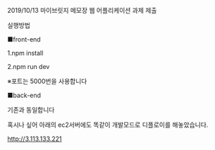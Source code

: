 2019/10/13 마이브릿지 메모장 웹 어플리케이션 과제 제출

실행방법

■front-end

1.npm install

2.npm run dev

※포트는 5000번을 사용합니다

■back-end

기존과 동일합니다



혹시나 싶어 아래의 ec2서버에도 똑같이 개발모드로 디플로이를 해놓았습니다.

http://3.113.133.221
